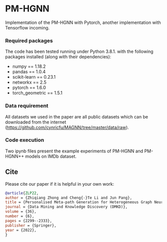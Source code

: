# PM-HGNN

Implementation of the PM-HGNN with Pytorch, another implementation with Tensorflow incoming.

### Required packages
The code has been tested running under Python 3.8.1. with the following packages installed (along with their dependencies):

- numpy == 1.18.2
- pandas == 1.0.4
- scikit-learn == 0.23.1
- networkx == 2.5
- pytorch == 1.6.0
- torch_geometric == 1.5.1

### Data requirement
All datasets we used in the paper are all public datasets which can be downloaded from the internet (https://github.com/cynricfu/MAGNN/tree/master/data/raw).

### Code execution
Two ipynb files present the example experiments of PM-HGNN and PM-HGNN++ models on IMDb dataset.

## Cite

Please cite our paper if it is helpful in your own work:

```bibtex
@article{ZLP22,
author = {Zhiqiang Zhong and Cheng{-}Te Li and Jun Pang},
title = {Personalised Meta-path Generation for Heterogeneous Graph Neural Networks},
journal = {Data Mining and Knowledge Discovery (DMKD)},
volume = {36},
number = {6},
pages = {2299--2333},
publisher = {Springer},
year = {2022},
}
```
